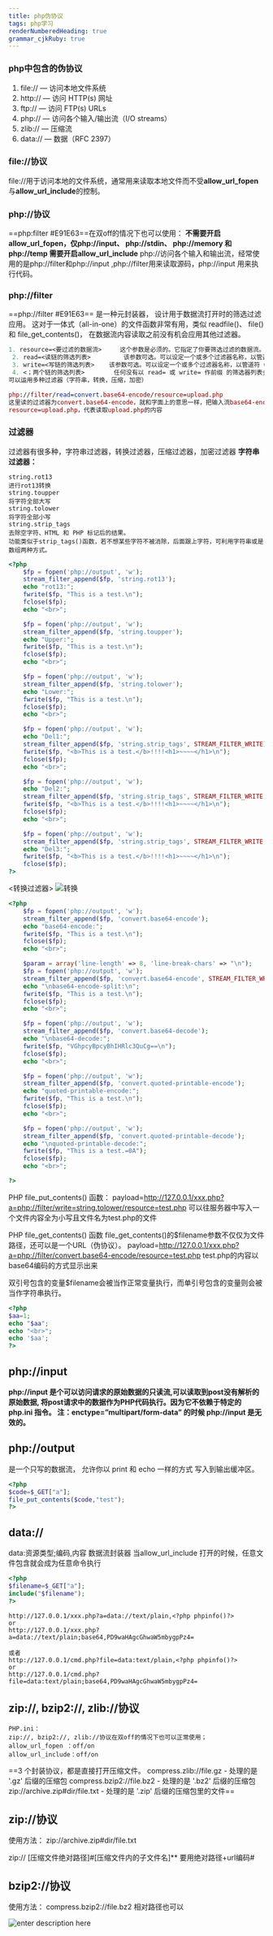 ```yaml
---
title: php伪协议 
tags: php学习
renderNumberedHeading: true
grammar_cjkRuby: true
---
```

### php中包含的伪协议
 

 1. file:// — 访问本地文件系统
 2. http:// — 访问 HTTP(s) 网址
 3. ftp:// — 访问 FTP(s) URLs
 4. php:// — 访问各个输入/输出流（I/O streams）
 5. zlib:// — 压缩流
 6. data:// — 数据（RFC 2397）
 

### file://协议
file://用于访问本地的文件系统，通常用来读取本地文件而不受**allow_url_fopen**与**allow_url_include**的控制。

### php://协议
==php:filter #E91E63==在双off的情况下也可以使用：
**不需要开启allow_url_fopen，仅php://input、 php://stdin、 php://memory 和 php://temp 需要开启allow_url_include**
php://访问各个输入和输出流，经常使用的是php://filter和php://input ,php://filter用来读取源码，php://input 用来执行代码。
### php://filter
==php://filter #E91E63== 是一种元封装器， 设计用于数据流打开时的筛选过滤应用。 这对于一体式（all-in-one）的文件函数非常有用，类似 readfile()、 file() 和 file_get_contents()， 在数据流内容读取之前没有机会应用其他过滤器。

 

``` nix
1. resource=<要过滤的数据流>     这个参数是必须的。它指定了你要筛选过滤的数据流。
 2. read=<读链的筛选列表>         该参数可选。可以设定一个或多个过滤器名称，以管道符（|）分隔。
 3. write=<写链的筛选列表>    该参数可选。可以设定一个或多个过滤器名称，以管道符（|）分隔。
 4. <；两个链的筛选列表>        任何没有以 read= 或 write= 作前缀 的筛选器列表会视情况应用于读或写链。
可以运用多种过滤器（字符串，转换，压缩，加密）
```

``` maxima
php://filter/read=convert.base64-encode/resource=upload.php
这里读的过滤器为convert.base64-encode，就和字面上的意思一样，把输入流base64-encode。
resource=upload.php，代表读取upload.php的内容
```
### 过滤器
过滤器有很多种，字符串过滤器，转换过滤器，压缩过滤器，加密过滤器
**字符串过滤器：**

``` stylus
string.rot13
进行rot13转换
string.toupper
将字符全部大写
string.tolower
将字符全部小写
string.strip_tags
去除空字符、HTML 和 PHP 标记后的结果。
功能类似于strip_tags()函数，若不想某些字符不被消除，后面跟上字符，可利用字符串或是数组两种方式。
```

``` php
<?php
    $fp = fopen('php://output', 'w');
    stream_filter_append($fp, 'string.rot13');
    echo "rot13:";
    fwrite($fp, "This is a test.\n");
    fclose($fp);
    echo "<br>";

    $fp = fopen('php://output', 'w');
    stream_filter_append($fp, 'string.toupper');
    echo "Upper:";
    fwrite($fp, "This is a test.\n");
    fclose($fp);
    echo "<br>";

    $fp = fopen('php://output', 'w');
    stream_filter_append($fp, 'string.tolower');
    echo "Lower:";
    fwrite($fp, "This is a test.\n");
    fclose($fp);
    echo "<br>";

    $fp = fopen('php://output', 'w');
    echo "Del1:";
    stream_filter_append($fp, 'string.strip_tags', STREAM_FILTER_WRITE);
    fwrite($fp, "<b>This is a test.</b>!!!!<h1>~~~~</h1>\n");
    fclose($fp);
    echo "<br>";

    $fp = fopen('php://output', 'w');
    echo "Del2:";
    stream_filter_append($fp, 'string.strip_tags', STREAM_FILTER_WRITE, "<b>");
    fwrite($fp, "<b>This is a test.</b>!!!!<h1>~~~~</h1>\n");
    fclose($fp);
    echo "<br>";

    $fp = fopen('php://output', 'w');
    stream_filter_append($fp, 'string.strip_tags', STREAM_FILTER_WRITE, array('b','h1'));
    echo "Del3:";
    fwrite($fp, "<b>This is a test.</b>!!!!<h1>~~~~</h1>\n");
    fclose($fp);
?>
```
<转换过滤器>
![转换](https://githubimg/小书匠/1596209773827.png)

``` php
<?php
    $fp = fopen('php://output', 'w');
    stream_filter_append($fp, 'convert.base64-encode');
    echo "base64-encode:";
    fwrite($fp, "This is a test.\n");
    fclose($fp);
    echo "<br>";

    $param = array('line-length' => 8, 'line-break-chars' => "\n");
    $fp = fopen('php://output', 'w');
    stream_filter_append($fp, 'convert.base64-encode', STREAM_FILTER_WRITE, $param);
    echo "\nbase64-encode-split:\n";
    fwrite($fp, "This is a test.\n");
    fclose($fp);
    echo "<br>";

    $fp = fopen('php://output', 'w');
    stream_filter_append($fp, 'convert.base64-decode');
    echo "\nbase64-decode:";
    fwrite($fp, "VGhpcyBpcyBhIHRlc3QuCg==\n");
    fclose($fp);
    echo "<br>";

    $fp = fopen('php://output', 'w');
    stream_filter_append($fp, 'convert.quoted-printable-encode');
    echo "quoted-printable-encode:";
    fwrite($fp, "This is a test.\n");
    fclose($fp);
    echo "<br>";

    $fp = fopen('php://output', 'w');
    stream_filter_append($fp, 'convert.quoted-printable-decode');
    echo "\nquoted-printable-decode:";
    fwrite($fp, "This is a test.=0A");
    fclose($fp);
    echo "<br>";

?>
```
PHP file_put_contents() 函数：
payload=http://127.0.0.1/xxx.php?a=php://filter/write=string.tolower/resource=test.php
可以往服务器中写入一个文件内容全为小写且文件名为test.php的文件

PHP file_get_contents() 函数
file_get_contents()的$filename参数不仅仅为文件路径，还可以是一个URL（伪协议）。
payload=http://127.0.0.1/xxx.php?a=php://filter/convert.base64-encode/resource=test.php
test.php的内容以base64编码的方式显示出来

双引号包含的变量$filename会被当作正常变量执行，而单引号包含的变量则会被当作字符串执行。

``` php
<?php  
$aa=1;
echo "$aa";
echo "<br>";
echo '$aa';
?>
```
## php://input
**php://input 是个可以访问请求的原始数据的只读流,可以读取到post没有解析的原始数据, 将post请求中的数据作为PHP代码执行。因为它不依赖于特定的 php.ini 指令。
注：enctype=”multipart/form-data” 的时候 php://input 是无效的。**

## php://output
是一个只写的数据流， 允许你以 print 和 echo 一样的方式 写入到输出缓冲区。

``` php
<?php  
$code=$_GET["a"];  
file_put_contents($code,"test");   
?>  
```
## data://
data:资源类型;编码,内容
数据流封装器
当allow_url_include 打开的时候，任意文件包含就会成为任意命令执行

``` php
<?php  
$filename=$_GET["a"];  
include("$filename");  
?>  
```

``` livecodeserver
http://127.0.0.1/xxx.php?a=data://text/plain,<?php phpinfo()?>
or
http://127.0.0.1/xxx.php?a=data://text/plain;base64,PD9waHAgcGhwaW5mbygpPz4=

或者
http://127.0.0.1/cmd.php?file=data:text/plain,<?php phpinfo()?>
or
http://127.0.0.1/cmd.php?file=data:text/plain;base64,PD9waHAgcGhwaW5mbygpPz4=
```

 ## zip://, bzip2://, zlib://协议
 
 

``` livecodeserver
PHP.ini：
zip://, bzip2://, zlib://协议在双off的情况下也可以正常使用；
allow_url_fopen ：off/on
allow_url_include：off/on
```

==3 个封装协议，都是直接打开压缩文件。
compress.zlib://file.gz - 处理的是 '.gz' 后缀的压缩包
compress.bzip2://file.bz2 - 处理的是 '.bz2' 后缀的压缩包
zip://archive.zip#dir/file.txt - 处理的是 '.zip' 后缀的压缩包里的文件==

## zip://协议
使用方法：
zip://archive.zip#dir/file.txt

zip:// [压缩文件绝对路径]#[压缩文件内的子文件名]**
要用绝对路径+url编码#

## bzip2://协议

使用方法：
compress.bzip2://file.bz2
相对路径也可以

![enter description here](https://githubimg/小书匠/1596642287558.png)
